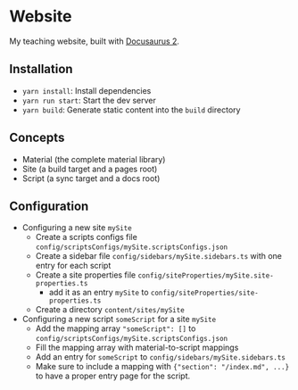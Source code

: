 # Website
My teaching website, built with [Docusaurus 2](https://docusaurus.io/).

## Installation
- `yarn install`: Install dependencies
- `yarn run start`: Start the dev server 
- `yarn build`: Generate static content into the `build` directory

## Concepts
- Material (the complete material library)
- Site (a build target and a pages root)
- Script (a sync target and a docs root)

## Configuration
- Configuring a new site `mySite`
  - Create a scripts configs file `config/scriptsConfigs/mySite.scriptsConfigs.json`
  - Create a sidebar file `config/sidebars/mySite.sidebars.ts` with one entry for each script
  - Create a site properties file `config/siteProperties/mySite.site-properties.ts`
    - add it as an entry `mySite` to `config/siteProperties/site-properties.ts` 
  - Create a directory `content/sites/mySite`
- Configuring a new script `someScript` for a site `mySite`
  - Add the mapping array `"someScript": []` to `config/scriptsConfigs/mySite.scriptsConfigs.json` 
  - Fill the mapping array with material-to-script mappings
  - Add an entry for `someScript` to `config/sidebars/mySite.sidebars.ts`
  - Make sure to include a mapping with `{"section": "/index.md", ...}` to have a proper entry page for the script.
